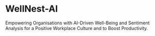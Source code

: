 # WellNest-AI
Empowering Organisations with AI-Driven Well-Being and Sentiment Analysis for a Positive Workplace Culture and to Boost Productivity.
